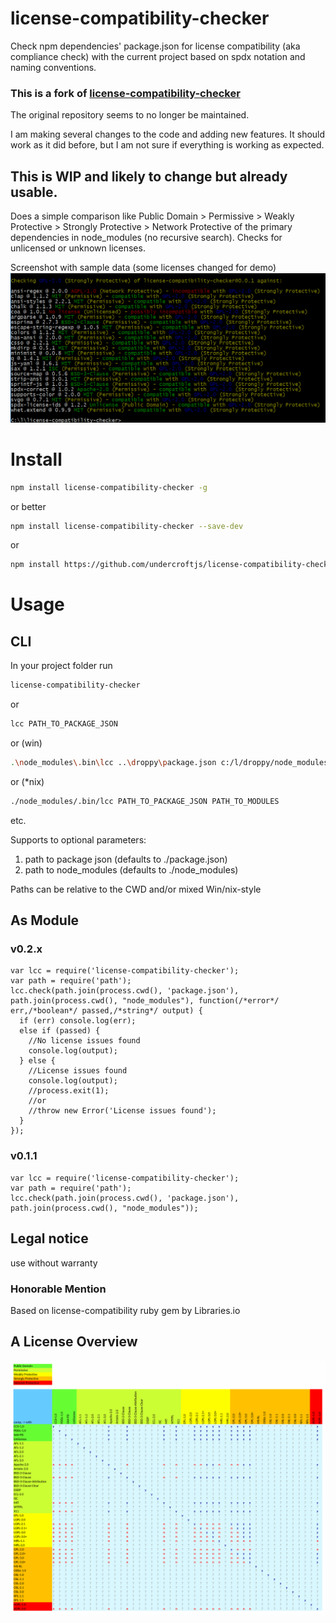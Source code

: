 # license-compatibility-checker

Check npm dependencies' package.json for license compatibility (aka compliance check) with the current project based on
spdx notation and naming conventions.

### This is a fork of [license-compatibility-checker](https://github.com/HansHammel/license-compatibility-checker)

The original repository seems to no longer be maintained.

I am making several changes to the code and adding new features. It should work as it did before, but I am not sure
if everything is working as expected.

## This is WIP and likely to change but already usable.

Does a simple comparison like Public Domain > Permissive > Weakly Protective > Strongly Protective > Network Protective
of the primary dependencies in node_modules (no recursive search).
Checks for unlicensed or unknown licenses.

Screenshot with sample data (some licenses changed for demo)
[![Screenshot](assets/screen.png)](assets/screen.png)

# Install

```sh
npm install license-compatibility-checker -g
```

or better

```sh
npm install license-compatibility-checker --save-dev
```

or

```sh
npm install https://github.com/undercroftjs/license-compatibility-checker.git --save-dev
```

# Usage

## CLI

In your project folder run

```bash
license-compatibility-checker
```

or

```bash
lcc PATH_TO_PACKAGE_JSON
```

or (win)

```bash
.\node_modules\.bin\lcc ..\droppy\package.json c:/l/droppy/node_modules
```

or (*nix)

```bash
./node_modules/.bin/lcc PATH_TO_PACKAGE_JSON PATH_TO_MODULES
```

etc.

Supports to optional parameters:

1. path to package json (defaults to ./package.json)
2. path to node_modules (defaults to ./node_modules)

Paths can be relative to the CWD and/or mixed Win/nix-style

## As Module

### v0.2.x

```node
var lcc = require('license-compatibility-checker');
var path = require('path');
lcc.check(path.join(process.cwd(), 'package.json'), path.join(process.cwd(), "node_modules"), function(/*error*/ err,/*boolean*/ passed,/*string*/ output) {
  if (err) console.log(err);
  else if (passed) {
    //No license issues found
    console.log(output);
  } else {
    //License issues found 
    console.log(output);
    //process.exit(1);
    //or
    //throw new Error('License issues found');
  }
});
```

### v0.1.1

```node
var lcc = require('license-compatibility-checker');
var path = require('path');
lcc.check(path.join(process.cwd(), 'package.json'), path.join(process.cwd(), "node_modules"));
```

## Legal notice

use without warranty

### Honorable Mention

Based on license-compatibility ruby gem by Libraries.io

## A License Overview

[![Licences](assets/licenses.png)](assets/licenses.svg)
